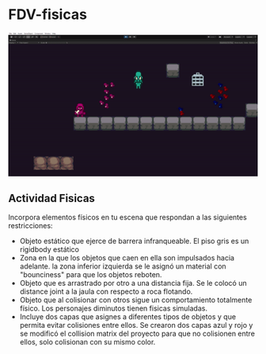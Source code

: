 
# FDV-fisicas

![](gif.gif)

## Actividad Fisicas


Incorpora elementos físicos en tu escena que respondan a las siguientes restricciones:
- Objeto estático que ejerce de barrera infranqueable.
El piso gris es un rigidbody estático
- Zona en la que los objetos que caen en ella son impulsados hacia adelante.
la zona inferior izquierda se le asignó un material con "bounciness" para que los objetos reboten.
- Objeto que es arrastrado por otro a una distancia fija.
Se le colocó un distance joint a la jaula con respecto a roca flotando.
- Objeto que al colisionar con otros sigue un comportamiento totalmente físico.
Los personajes diminutos tienen fisicas simuladas.
- Incluye dos capas que asignes a diferentes tipos de objetos y que permita evitar colisiones entre ellos.
Se crearon dos capas azul y rojo y se modificó el collision matrix del proyecto para que no colisionen entre ellos, solo colisionan con su mismo color.
